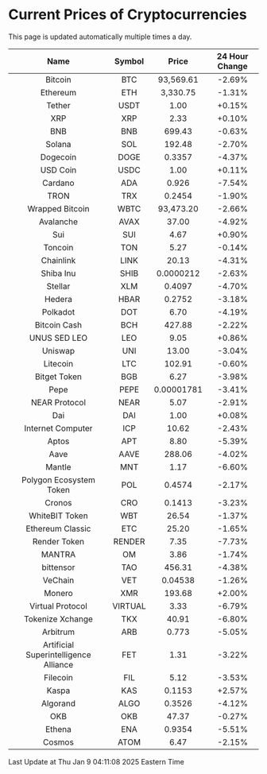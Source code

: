 # Current Prices of Cryptocurrencies
This page is updated automatically multiple times a day.

| Name | Symbol | Price | 24 Hour Change |
| :---: |:---:| :---: | :---: |
| Bitcoin | BTC | 93,569.61 | -2.69% |
| Ethereum | ETH | 3,330.75 | -1.31% |
| Tether | USDT | 1.00 | +0.15% |
| XRP | XRP | 2.33 | +0.10% |
| BNB | BNB | 699.43 | -0.63% |
| Solana | SOL | 192.48 | -2.70% |
| Dogecoin | DOGE | 0.3357 | -4.37% |
| USD Coin | USDC | 1.00 | +0.11% |
| Cardano | ADA | 0.926 | -7.54% |
| TRON | TRX | 0.2454 | -1.90% |
| Wrapped Bitcoin | WBTC | 93,473.20 | -2.66% |
| Avalanche | AVAX | 37.00 | -4.92% |
| Sui | SUI | 4.67 | +0.90% |
| Toncoin | TON | 5.27 | -0.14% |
| Chainlink | LINK | 20.13 | -4.31% |
| Shiba Inu | SHIB | 0.0000212 | -2.63% |
| Stellar | XLM | 0.4097 | -4.70% |
| Hedera | HBAR | 0.2752 | -3.18% |
| Polkadot | DOT | 6.70 | -4.19% |
| Bitcoin Cash | BCH | 427.88 | -2.22% |
| UNUS SED LEO | LEO | 9.05 | +0.86% |
| Uniswap | UNI | 13.00 | -3.04% |
| Litecoin | LTC | 102.91 | -0.60% |
| Bitget Token | BGB | 6.27 | -3.98% |
| Pepe | PEPE | 0.00001781 | -3.41% |
| NEAR Protocol | NEAR | 5.07 | -2.91% |
| Dai | DAI | 1.00 | +0.08% |
| Internet Computer | ICP | 10.62 | -2.43% |
| Aptos | APT | 8.80 | -5.39% |
| Aave | AAVE | 288.06 | -4.02% |
| Mantle | MNT | 1.17 | -6.60% |
| Polygon Ecosystem Token | POL | 0.4574 | -2.17% |
| Cronos | CRO | 0.1413 | -3.23% |
| WhiteBIT Token | WBT | 26.54 | -1.37% |
| Ethereum Classic | ETC | 25.20 | -1.65% |
| Render Token | RENDER | 7.35 | -7.73% |
| MANTRA | OM | 3.86 | -1.74% |
| bittensor | TAO | 456.31 | -4.38% |
| VeChain | VET | 0.04538 | -1.26% |
| Monero | XMR | 193.68 | +2.00% |
| Virtual Protocol | VIRTUAL | 3.33 | -6.79% |
| Tokenize Xchange | TKX | 40.91 | -6.80% |
| Arbitrum | ARB | 0.773 | -5.05% |
| Artificial Superintelligence Alliance | FET | 1.31 | -3.22% |
| Filecoin | FIL | 5.12 | -3.53% |
| Kaspa | KAS | 0.1153 | +2.57% |
| Algorand | ALGO | 0.3526 | -4.12% |
| OKB | OKB | 47.37 | -0.27% |
| Ethena | ENA | 0.9354 | -5.51% |
| Cosmos | ATOM | 6.47 | -2.15% |

Last Update at Thu Jan  9 04:11:08 2025 Eastern Time